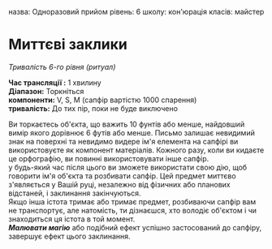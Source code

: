 назва: Одноразовий прийом рівень: 6 школу: кон'юрація класів: майстер

# Миттєві заклики
_Тривалість 6-го рівня (ритуал)_

**Час трансляції :** 1 хвилину    
**Діапазон:** Торкніться    
**компоненти:** V, S, М (сапфір вартістю 1000 спарення)    
**тривалість:** До тих пір, поки не буде виключено

Ви торкаєтесь об'єкта, що важить 10 фунтів або менше, найдовший вимір якого дорівнює 6 футів або менше. Письмо залишає невидимий знак на поверхні та невидимо видере ім'я елемента на сапфірі ви використовуєте як компонент матеріалів. Кожного разу, коли ви кидаєте це орфографію, ви повинні використовувати інше сапфір.    
у будь-який час після цього ви зможете використати свою дію, щоб говорити ім'я об'єкта та розбивати сапфір. Цей предмет миттєво з'являється у Вашій руці, незалежно від фізичних або планових відстаней, і заклинання закінчуються.    
Якщо інша істота тримає або тримає предмет, розбиваючи сапфір вам не транспортує, але натомість, ти дізнаєшся, хто володіє об'єктом і чи знаходиться ця істота в той момент.    
**_Малювати магію_** або подібний ефект успішно застосований до сапфіру, завершує ефект цього заклинання. 